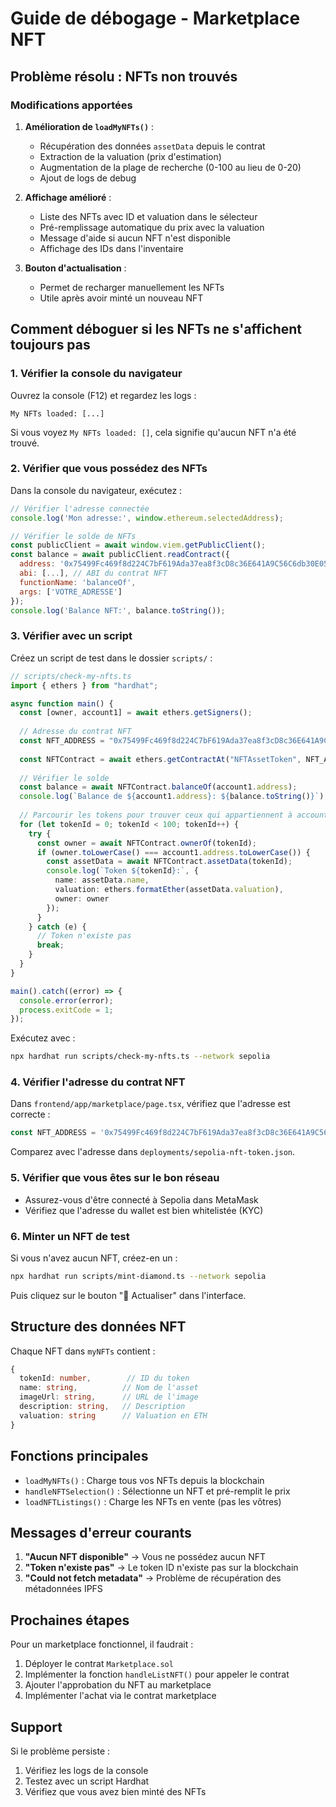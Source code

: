 # Guide de débogage - Marketplace NFT

## Problème résolu : NFTs non trouvés

### Modifications apportées

1. **Amélioration de `loadMyNFTs()`** :
   - Récupération des données `assetData` depuis le contrat
   - Extraction de la valuation (prix d'estimation)
   - Augmentation de la plage de recherche (0-100 au lieu de 0-20)
   - Ajout de logs de debug

2. **Affichage amélioré** :
   - Liste des NFTs avec ID et valuation dans le sélecteur
   - Pré-remplissage automatique du prix avec la valuation
   - Message d'aide si aucun NFT n'est disponible
   - Affichage des IDs dans l'inventaire

3. **Bouton d'actualisation** :
   - Permet de recharger manuellement les NFTs
   - Utile après avoir minté un nouveau NFT

## Comment déboguer si les NFTs ne s'affichent toujours pas

### 1. Vérifier la console du navigateur

Ouvrez la console (F12) et regardez les logs :

```
My NFTs loaded: [...]
```

Si vous voyez `My NFTs loaded: []`, cela signifie qu'aucun NFT n'a été trouvé.

### 2. Vérifier que vous possédez des NFTs

Dans la console du navigateur, exécutez :

```javascript
// Vérifier l'adresse connectée
console.log('Mon adresse:', window.ethereum.selectedAddress);

// Vérifier le solde de NFTs
const publicClient = await window.viem.getPublicClient();
const balance = await publicClient.readContract({
  address: '0x75499Fc469f8d224C7bF619Ada37ea8f3cD8c36E641A9C56C6db30E052E90DB9358b6D2C946',
  abi: [...], // ABI du contrat NFT
  functionName: 'balanceOf',
  args: ['VOTRE_ADRESSE']
});
console.log('Balance NFT:', balance.toString());
```

### 3. Vérifier avec un script

Créez un script de test dans le dossier `scripts/` :

```typescript
// scripts/check-my-nfts.ts
import { ethers } from "hardhat";

async function main() {
  const [owner, account1] = await ethers.getSigners();
  
  // Adresse du contrat NFT
  const NFT_ADDRESS = "0x75499Fc469f8d224C7bF619Ada37ea8f3cD8c36E641A9C56C6db30E052E90DB9358b6D2C946";
  
  const NFTContract = await ethers.getContractAt("NFTAssetToken", NFT_ADDRESS);
  
  // Vérifier le solde
  const balance = await NFTContract.balanceOf(account1.address);
  console.log(`Balance de ${account1.address}: ${balance.toString()}`);
  
  // Parcourir les tokens pour trouver ceux qui appartiennent à account1
  for (let tokenId = 0; tokenId < 100; tokenId++) {
    try {
      const owner = await NFTContract.ownerOf(tokenId);
      if (owner.toLowerCase() === account1.address.toLowerCase()) {
        const assetData = await NFTContract.assetData(tokenId);
        console.log(`Token ${tokenId}:`, {
          name: assetData.name,
          valuation: ethers.formatEther(assetData.valuation),
          owner: owner
        });
      }
    } catch (e) {
      // Token n'existe pas
      break;
    }
  }
}

main().catch((error) => {
  console.error(error);
  process.exitCode = 1;
});
```

Exécutez avec :
```bash
npx hardhat run scripts/check-my-nfts.ts --network sepolia
```

### 4. Vérifier l'adresse du contrat NFT

Dans `frontend/app/marketplace/page.tsx`, vérifiez que l'adresse est correcte :

```typescript
const NFT_ADDRESS = '0x75499Fc469f8d224C7bF619Ada37ea8f3cD8c36E641A9C56C6db30E052E90DB9358b6D2C946' as `0x${string}`;
```

Comparez avec l'adresse dans `deployments/sepolia-nft-token.json`.

### 5. Vérifier que vous êtes sur le bon réseau

- Assurez-vous d'être connecté à Sepolia dans MetaMask
- Vérifiez que l'adresse du wallet est bien whitelistée (KYC)

### 6. Minter un NFT de test

Si vous n'avez aucun NFT, créez-en un :

```bash
npx hardhat run scripts/mint-diamond.ts --network sepolia
```

Puis cliquez sur le bouton "🔄 Actualiser" dans l'interface.

## Structure des données NFT

Chaque NFT dans `myNFTs` contient :

```typescript
{
  tokenId: number,        // ID du token
  name: string,          // Nom de l'asset
  imageUrl: string,      // URL de l'image
  description: string,   // Description
  valuation: string      // Valuation en ETH
}
```

## Fonctions principales

- `loadMyNFTs()` : Charge tous vos NFTs depuis la blockchain
- `handleNFTSelection()` : Sélectionne un NFT et pré-remplit le prix
- `loadNFTListings()` : Charge les NFTs en vente (pas les vôtres)

## Messages d'erreur courants

1. **"Aucun NFT disponible"** → Vous ne possédez aucun NFT
2. **"Token n'existe pas"** → Le token ID n'existe pas sur la blockchain
3. **"Could not fetch metadata"** → Problème de récupération des métadonnées IPFS

## Prochaines étapes

Pour un marketplace fonctionnel, il faudrait :

1. Déployer le contrat `Marketplace.sol`
2. Implémenter la fonction `handleListNFT()` pour appeler le contrat
3. Ajouter l'approbation du NFT au marketplace
4. Implémenter l'achat via le contrat marketplace

## Support

Si le problème persiste :
1. Vérifiez les logs de la console
2. Testez avec un script Hardhat
3. Vérifiez que vous avez bien minté des NFTs
